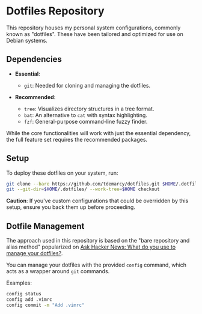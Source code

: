 # Dotfiles Repository

This repository houses my personal system configurations, commonly known as "dotfiles". These have been tailored and optimized for use on Debian systems.

## Dependencies

- **Essential**: 
  - `git`: Needed for cloning and managing the dotfiles.

- **Recommended**:
  - `tree`: Visualizes directory structures in a tree format.
  - `bat`: An alternative to `cat` with syntax highlighting.
  - `fzf`: General-purpose command-line fuzzy finder.

While the core functionalities will work with just the essential dependency, the full feature set requires the recommended packages.

## Setup

To deploy these dotfiles on your system, run:

```bash
git clone --bare https://github.com/tdemarcy/dotfiles.git $HOME/.dotfiles
git --git-dir=$HOME/.dotfiles/ --work-tree=$HOME checkout
```

**Caution**: If you've custom configurations that could be overridden by this setup, ensure you back them up before proceeding.

## Dotfile Management

The approach used in this repository is based on the "bare repository and alias method" popularized on [Ask Hacker News: What do you use to manage your dotfiles?](https://news.ycombinator.com/item?id=11071754).

You can manage your dotfiles with the provided `config` command, which acts as a wrapper around `git` commands.

Examples:

```bash
config status
config add .vimrc
config commit -m "Add .vimrc"
```

